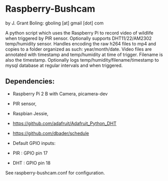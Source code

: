 # Raspberry-Bushcam
by J. Grant Boling: gboling [at] gmail [dot] com

A python script which uses the Raspberry Pi to record video of wildlife when triggered by PIR sensor. 
Optionally supports DHT11/22/AM2302 temp/humidity sensor.
Handles encoding the raw h264 files to mp4 and copies to a folder organized as such: year/month/date.
Video files are annotated with timestamp and temp/humidity at time of trigger. Filename is also the timestamp.
Optionally logs temp/humidity/filename/timestamp to mysql database at regular intervals and when triggered.

Dependencies:
------------

- Raspberry Pi 2 B with Camera, picamera-dev
- PIR sensor,
- Raspbian Jessie,
- https://github.com/adafruit/Adafruit_Python_DHT
- https://github.com/dbader/schedule

- Default GPIO inputs:
- PIR : GPIO pin 17
- DHT : GPIO pin 18

See raspberry-bushcam.conf for configuration.
